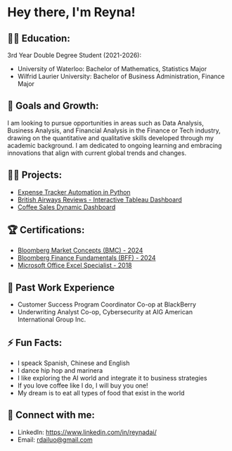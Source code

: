 <h1>Hey there, I'm Reyna! </h1>

<h2>👩‍🎓 Education:</h2>

3rd Year Double Degree Student (2021-2026):
- University of Waterloo: Bachelor of Mathematics, Statistics Major
- Wilfrid Laurier University: Bachelor of Business Administration, Finance Major

<h2> 🌱 Goals and Growth:</h2>
I am looking to pursue opportunities in areas such as Data Analysis, Business Analysis, and Financial Analysis in the Finance or Tech industry, drawing on the quantitative and qualitative skills developed through my academic background. I am dedicated to ongoing learning and embracing innovations that align with current global trends and changes.

<h2>👨‍💻 Projects:</h2>

- [Expense Tracker Automation in Python](https://github.com/Rdailuo/Expense-Tracker-Automation.git)
- [British Airways Reviews - Interactive Tableau Dashboard](https://github.com/Rdailuo/Expense-Tracker-Automation.git)
- [Coffee Sales Dynamic Dashboard](https://github.com/Rdailuo/Expense-Tracker-Automation.git)

<h2>🏆 Certifications:</h2>

- [Bloomberg Market Concepts (BMC) - 2024](https://portal.bloombergforeducation.com/certificates/YZLu8qReu39LHAP5qcX2MNo1)
- [Bloomberg Finance Fundamentals (BFF) - 2024](https://portal.bloombergforeducation.com/certificates/wHXSPSnyLW35rh4TW8CGqbar)
- [Microsoft Office Excel Specialist - 2018](https://www.certiport.com/portal/Pages/PrintTranscriptInfo.aspx?action=Cert&id=251&cvid=jlFNhafPGdADi7aMlNiVXw==)


<h2>💼 Past Work Experience</h2>

- Customer Success Program Coordinator Co-op at BlackBerry
- Underwriting Analyst Co-op, Cybersecurity at AIG American International Group Inc.

<h2> ⚡ Fun Facts:</h2>

- I speack Spanish, Chinese and English
- I dance hip hop and marinera
- I like exploring the AI world and integrate it to business strategies
- If you love coffee like I do, I will buy you one!
- My dream is to eat all types of food that exist in the world


<h2> 🤳 Connect with me:</h2>

- LinkedIn: https://www.linkedin.com/in/reynadai/
- Email: rdailuo@gmail.com
